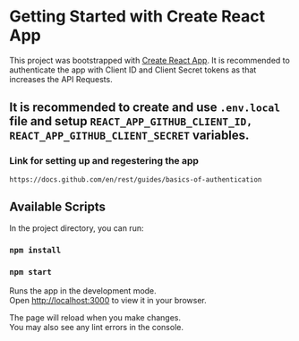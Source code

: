 # Getting Started with Create React App

This project was bootstrapped with [Create React App](https://github.com/facebook/create-react-app). It is recommended to authenticate the app with Client ID and Client Secret tokens as that increases the API Requests.

## It is recommended to create and use `.env.local` file and setup `REACT_APP_GITHUB_CLIENT_ID, REACT_APP_GITHUB_CLIENT_SECRET` variables.

### Link for setting up and regestering the app

`https://docs.github.com/en/rest/guides/basics-of-authentication`

## Available Scripts

In the project directory, you can run:

### `npm install`

### `npm start`

Runs the app in the development mode.\
Open [http://localhost:3000](http://localhost:3000) to view it in your browser.

The page will reload when you make changes.\
You may also see any lint errors in the console.
